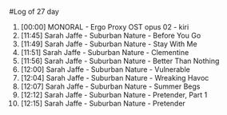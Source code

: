 #Log of 27 day

1. [00:00] MONORAL - Ergo Proxy OST opus 02 - kiri
1. [11:45] Sarah Jaffe - Suburban Nature - Before You Go
1. [11:49] Sarah Jaffe - Suburban Nature - Stay With Me
1. [11:51] Sarah Jaffe - Suburban Nature - Clementine
1. [11:56] Sarah Jaffe - Suburban Nature - Better Than Nothing
1. [12:00] Sarah Jaffe - Suburban Nature - Vulnerable
1. [12:04] Sarah Jaffe - Suburban Nature - Wreaking Havoc
1. [12:07] Sarah Jaffe - Suburban Nature - Summer Begs
1. [12:12] Sarah Jaffe - Suburban Nature - Pretender, Part 1
1. [12:15] Sarah Jaffe - Suburban Nature - Pretender
